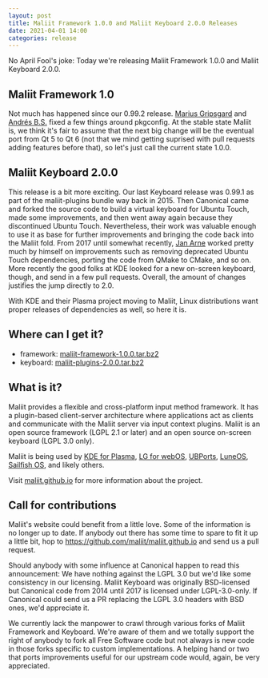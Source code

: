 ```yaml
---
layout: post
title: Maliit Framework 1.0.0 and Maliit Keyboard 2.0.0 Releases
date: 2021-04-01 14:00
categories: release
---
```


No April Fool's joke: Today we're releasing Maliit Framework 1.0.0 and Maliit Keyboard 2.0.0.

## Maliit Framework 1.0

Not much has happened since our 0.99.2 release. [Marius Gripsgard](https://github.com/mariogrip)
and [Andrés B.S.](https://github.com/surprized) fixed a few things around pkgconfig.
At the stable state Maliit is, we think it's fair to assume that the next big change
will be the eventual port from Qt 5 to Qt 6 (not that we mind getting suprised with
pull requests adding features before that), so let's just call the current state 1.0.0.

## Maliit Keyboard 2.0.0

This release is a bit more exciting. Our last Keyboard release was 0.99.1 as part
of the maliit-plugins bundle way back in 2015.
Then Canonical came and forked the source code to build a virtual keyboard for
Ubuntu Touch, made some improvements, and then went away again because they
discontinued Ubuntu Touch. Nevertheless, their work was valuable enough to use
it as base for further improvements and bringing the code back into the Maliit fold.
From 2017 until somewhat recently, [Jan Arne](https://github.com/jpetersen) worked pretty
much by himself on improvements such as removing deprecated Ubuntu Touch dependencies,
porting the code from QMake to CMake, and so on. More recently the good folks at KDE
looked for a new on-screen keyboard, though, and send in a few pull requests.
Overall, the amount of changes justifies the jump directly to 2.0.

With KDE and their Plasma project moving to Maliit, Linux distributions want proper
releases of dependencies as well, so here it is.

## Where can I get it?

* framework:
  [maliit-framework-1.0.0.tar.bz2](/download/maliit-framework-1.0.0.tar.bz2)
* keyboard:
  [maliit-plugins-2.0.0.tar.bz2](/download/maliit-keyboard-2.0.0.tar.bz2)

## What is it?

Maliit provides a flexible and cross-platform input method framework. It has a
plugin-based client-server architecture where applications act as clients and
communicate with the Maliit server via input context plugins. Maliit is an open
source framework (LGPL 2.1 or later) and an open source on-screen keyboard (LGPL 3.0 only).

Maliit is being used by [KDE for Plasma](https://blog.martin-graesslin.com/blog/2021/03/using-maliit-keyboard-in-a-plasma-wayland-session/),
[LG for webOS](https://github.com/webosose/maliit-framework-webos),
[UBPorts](https://github.com/ubports/keyboard-component),
[LuneOS](https://github.com/webOS-ports/webos-keyboard),
[Sailfish OS](https://git.sailfishos.org/mer-core/maliit-framework),
and likely others.

Visit [maliit.github.io](/) for more information about the project.

## Call for contributions

Maliit's website could benefit from a little love. Some of the information is
no longer up to date.
If anybody out there has some time to spare to fit it up a little bit, hop to
https://github.com/maliit/maliit.github.io and send us a pull request.

Should anybody with some influence at Canonical happen to read this announcement:
We have nothing against the LGPL 3.0 but we'd like some consistency in our
licensing. Maliit Keyboard was originally BSD-licensed but Canonical code from 2014
until 2017 is licensed under LGPL-3.0-only. If Canonical could send us a PR
replacing the LGPL 3.0 headers with BSD ones, we'd appreciate it.

We currently lack the manpower to crawl through various forks of Maliit Framework
and Keyboard. We're aware of them and we totally support the right of anybody
to fork all Free Software code but not always is new code in those forks specific
to custom implementations. A helping hand or two that ports improvements useful
for our upstream code would, again, be very appreciated.
